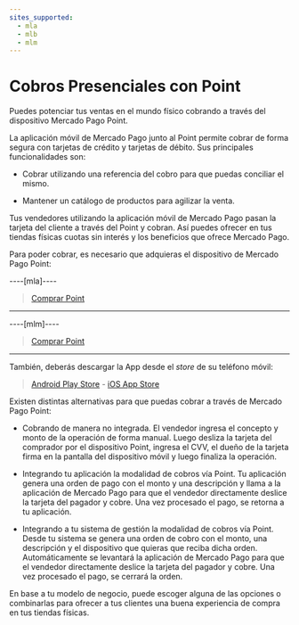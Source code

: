 ```yaml
---
sites_supported:
  - mla
  - mlb
  - mlm
---
```


# Cobros Presenciales con Point
Puedes potenciar tus ventas en el mundo físico cobrando a través del dispositivo Mercado Pago Point.

La aplicación móvil de Mercado Pago junto al Point permite cobrar de forma segura con tarjetas de crédito y tarjetas de débito. Sus principales funcionalidades son:

- Cobrar utilizando una referencia del cobro para que puedas conciliar el mismo.

- Mantener un catálogo de productos para agilizar la venta.

Tus vendedores utilizando la aplicación móvil de Mercado Pago pasan la tarjeta del cliente a través del Point y cobran. Así puedes ofrecer en tus tiendas físicas cuotas sin interés y los beneficios que ofrece Mercado Pago.

Para poder cobrar, es necesario que adquieras el dispositivo de Mercado Pago Point:

 
----[mla]----
> [Comprar Point](https://www.mercadopago.com.ar/lector-tarjetas-credito-point?ref=devsite)
------------
----[mlm]----
> [Comprar Point](https://www.mercadopago.com.mx/lector-tarjetas-credito-point?ref=devsite)
------------  
 

También, deberás descargar la App desde el *store* de su teléfono móvil:

> [Android Play Store](https://play.google.com/store/apps/details?id=com.mercadopago.wallet&hl=es_419) - [iOS App Store](https://itunes.apple.com/ar/app/mercado-pago/id925436649?mt=8)

Existen distintas alternativas para que puedas cobrar a través de Mercado Pago Point:

* Cobrando de manera no integrada. El vendedor ingresa el concepto y monto de la operación de forma manual. Luego desliza la tarjeta del comprador por el dispositivo Point, ingresa el CVV, el dueño de la tarjeta firma en la pantalla del dispositivo móvil y luego finaliza la operación.

* Integrando tu aplicación la modalidad de cobros vía Point. Tu aplicación genera una orden de pago con el monto y una descripción y llama a la aplicación de Mercado Pago para que el vendedor directamente deslice la tarjeta del pagador y cobre. Una vez procesado el pago, se retorna a tu aplicación.

* Integrando a tu sistema de gestión la modalidad de cobros vía Point. Desde tu sistema se genera una orden de cobro con el monto, una descripción y el dispositivo que quieras que reciba dicha orden. Automáticamente se levantará la aplicación de Mercado Pago para que el vendedor directamente deslice la tarjeta del pagador y cobre. Una vez procesado el pago, se cerrará la orden.


En base a tu modelo de negocio, puede escoger alguna de las opciones o combinarlas para ofrecer a tus clientes una buena experiencia de compra en tus tiendas físicas.
